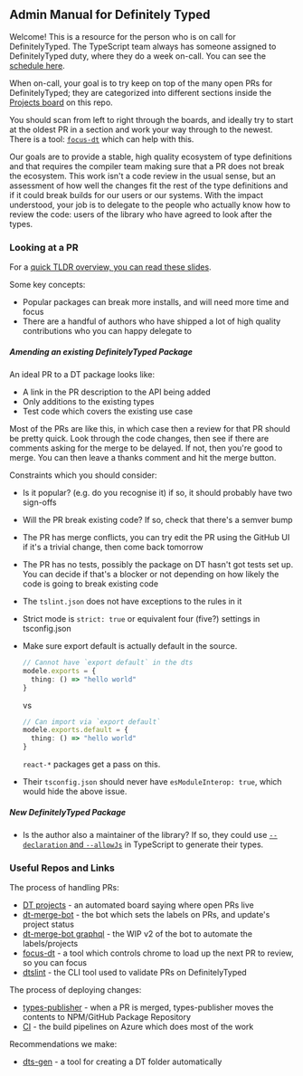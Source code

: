 ## Admin Manual for Definitely Typed

Welcome! This is a resource for the person who is on call for DefinitelyTyped. The TypeScript team always has someone 
assigned to DefinitelyTyped duty, where they do a week on-call. You can see the [schedule here](http://aka.ms/DTRotation).

When on-call, your goal is to try keep on top of the many open PRs for DefinitelyTyped; they are categorized into 
different sections inside the [Projects board](https://github.com/DefinitelyTyped/DefinitelyTyped/projects/4) on this repo.

You should scan from left to right through the boards, and ideally try to start at the oldest PR in a section and work 
your way through to the newest. There is a tool: [`focus-dt`](https://github.com/DefinitelyTyped/focus-dt) which can help with this.

Our goals are to provide a stable, high quality ecosystem of type definitions and that requires the compiler team 
making sure that a PR does not break the ecosystem. This work isn't a code review in the usual sense, but an assessment
of how well the changes fit the rest of the type definitions and if it could break builds for our users or our systems. 
With the impact understood, your job is to delegate to the people who actually know how to review the code: users 
of the library who have agreed to look after the types. 

### Looking at a PR

For a [quick TLDR overview, you can read these slides](https://docs.google.com/presentation/d/1Q4xfZSY7d9yHhtxSyb-DE85fTXB38RyF3nnyVyvenwc/edit#slide=id.p).

Some key concepts:

- Popular packages can break more installs, and will need more time and focus
- There are a handful of authors who have shipped a lot of high quality contributions who you can happy delegate to

##### Amending an existing DefinitelyTyped Package

An ideal PR to a DT package looks like:

- A link in the PR description to the API being added
- Only additions to the existing types
- Test code which covers the existing use case

Most of the PRs are like this, in which case then a review for that PR should be pretty quick. Look through the code 
changes, then see if there are comments asking for the merge to be delayed. If not, then you're good to merge. You 
can then leave a thanks comment and hit the merge button.

Constraints which you should consider:

- Is it popular? (e.g. do you recognise it) if so, it should probably have two sign-offs
- Will the PR break existing code? If so, check that there's a semver bump
- The PR has merge conflicts, you can try edit the PR using the GitHub UI if it's a trivial change, then come back tomorrow
- The PR has no tests, possibly the package on DT hasn't got tests set up. You can decide if that's a blocker or not depending on how likely the code is going to break existing code
- The `tslint.json` does not have exceptions to the rules in it
- Strict mode is `strict: true` or equivalent four (five?) settings in tsconfig.json
- Make sure export default is actually default in the source.
  
  ```ts
  // Cannot have `export default` in the dts
  modele.exports = {
    thing: () => "hello world"
  }
  ```
  
  vs

  ```ts
  // Can import via `export default`
  modele.exports.default = {
    thing: () => "hello world"
  }
  ```

  `react-*` packages get a pass on this.
- Their `tsconfig.json` should never have `esModuleInterop: true`, which would hide the above issue.


##### New DefinitelyTyped Package

- Is the author also a maintainer of the library? If so, they could use [`--declaration` and `--allowJs`](https://www.typescriptlang.org/docs/handbook/release-notes/typescript-3-7.html#--declaration-and---allowjs) in TypeScript to generate their types.

### Useful Repos and Links

The process of handling PRs:

- [DT projects](https://github.com/DefinitelyTyped/DefinitelyTyped/projects/4) - an automated board saying where open PRs live
- [dt-merge-bot](https://github.com/RyanCavanaugh/dt-mergebot/) - the bot which sets the labels on PRs, and update's project status
- [dt-merge-bot graphql](https://github.com/RyanCavanaugh/dt-mergebot/tree/use-graphql) - the WIP v2 of the bot to automate the labels/projects
- [focus-dt](https://github.com/DefinitelyTyped/focus-dt) - a tool which controls chrome to load up the next PR to review, so you can focus
- [dtslint](https://github.com/microsoft/dtslint) - the CLI tool used to validate PRs on DefinitelyTyped

The process of deploying changes:

- [types-publisher](https://github.com/microsoft/types-publisher) - when a PR is merged, types-publisher moves the contents to NPM/GitHub Package Repository
- [CI](https://dev.azure.com/definitelytyped/DefinitelyTyped/_build) - the build pipelines on Azure which does most of the work

Recommendations we make:

- [dts-gen](https://github.com/Microsoft/dts-gen) - a tool for creating a DT folder automatically
